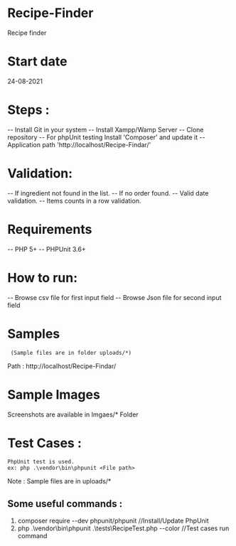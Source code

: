 # Recipe-Finder
Recipe finder
# Start date
24-08-2021

# Steps :

-- Install Git in your system
-- Install Xampp/Wamp Server
-- Clone repository
-- For phpUnit testing Install 'Composer' and update it
-- Application path 'http://localhost/Recipe-Findar/'

# Validation:

-- If ingredient not found in the list.
-- If no order found.
-- Valid date validation.
-- Items counts in a row validation.

# Requirements
  -- PHP 5+
  -- PHPUnit 3.6+

# How to run:

 -- Browse csv file for first input field
 -- Browse Json file for second input field

# Samples
     (Sample files are in folder uploads/*)

Path : http://localhost/Recipe-Findar/

# Sample Images

 Screenshots are available in Imgaes/* Folder

# Test Cases :

    PhpUnit test is used.
    ex: php .\vendor\bin\phpunit <File path>

Note : Sample files are in uploads/*

## Some useful commands :

1) composer require --dev phpunit/phpunit  //Install/Update PhpUnit
2) php .\vendor\bin\phpunit .\tests\RecipeTest.php --color //Test cases run command
